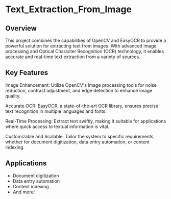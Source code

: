 # Text_Extraction_From_Image
## Overview
This project combines the capabilities of OpenCV and EasyOCR to provide a powerful solution for extracting text from images. With advanced image processing and Optical Character Recognition (OCR) technology, it enables accurate and real-time text extraction from a variety of sources.

## Key Features
Image Enhancement: Utilize OpenCV's image processing tools for noise reduction, contrast adjustment, and edge detection to enhance image quality.

Accurate OCR: EasyOCR, a state-of-the-art OCR library, ensures precise text recognition in multiple languages and fonts.

Real-Time Processing: Extract text swiftly, making it suitable for applications where quick access to textual information is vital.

Customizable and Scalable: Tailor the system to specific requirements, whether for document digitization, data entry automation, or content indexing.

## Applications
- Document digitization
- Data entry automation
- Content indexing
- And more!
